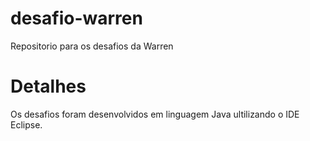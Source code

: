# desafio-warren
Repositorio para os desafios da Warren 
<h1> Detalhes </h1>
Os desafios foram desenvolvidos em linguagem Java  ultilizando o IDE Eclipse.
